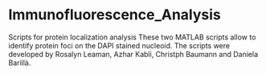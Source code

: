 # Immunofluorescence_Analysis
Scripts for protein localization analysis
These two MATLAB scripts allow to identify protein foci on the DAPI stained nucleoid. The scripts were developed by Rosalyn Leaman, Azhar Kabli, Christph Baumann and Daniela Barillà.
